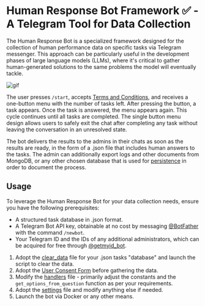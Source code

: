 # Human Response Bot Framework ✅ - A Telegram Tool for Data Collection

The Human Response Bot is a specialized framework designed for the collection of human performance data on specific tasks via Telegram messenger.
This approach can be particularly useful in the development phases of large language models (LLMs),
where it's critical to gather human-generated solutions to the same problems the model will eventually tackle.

![gif](3.gif)

The user presses `/start`, accepts [Terms and Conditions](ConsentForm_v2.pdf), and receives a one-button menu with the number of tasks left. After pressing the button, a task appears. Once the task is answered, the menu appears again. This cycle continues until all tasks are completed.
The single button menu design allows users to safely exit the chat after completing any task without leaving the conversation in an unresolved state.

The bot delivers the results to the admins in their chats as soon as the results are ready, in the form of a .json file that includes human answers to the tasks.
The admin can additionally export logs and other documents from MongoDB, or any other chosen database that is used for [persistence](app.py) in order to document the process.

## Usage

To leverage the Human Response Bot for your data collection needs, ensure you have the following prerequisites:

- A structured task database in .json format.
- A Telegram Bot API key, obtainable at no cost by messaging [@BotFather](https://t.me/BotFather) with the command `/newbot`.
- Your Telegram ID and the IDs of any additional administrators, which can be acquired for free through [@getmyid_bot](https://t.me/getmyid_bot).

1. Adopt the [clear_data](clear_data.py) file for your .json tasks "database" and launch the script to clear the data.
2. Adopt the [User Consent Form](ConsentForm_v2.pdf) before gathering the data.
3. Modify the [handlers](handlers.py) file - primarily adjust the constants and the `get_options_from_question` function as per your requirements.
4. Adopt the [settings](settings.py) file and modify anything else if needed.
5. Launch the bot via Docker or any other means.
